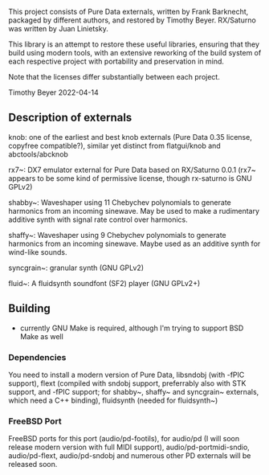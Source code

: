 This project consists of Pure Data externals, written by Frank Barknecht,
packaged by different authors, and restored by Timothy Beyer.  RX/Saturno was
written by Juan Linietsky.

This library is an attempt to restore these useful libraries, ensuring that
they build using modern tools, with an extensive reworking of the build system
of each respective project with portability and preservation in mind.

Note that the licenses differ substantially between each project.

Timothy Beyer 2022-04-14

## Description of externals

knob: one of the earliest and best knob externals (Pure Data 0.35 license,
copyfree compatible?), similar yet distinct from flatgui/knob and
abctools/abcknob

rx7~: DX7 emulator external for Pure Data based on RX/Saturno 0.0.1 (rx7~
appears to be some kind of permissive license, though rx-saturno is GNU GPLv2)

shabby~: Waveshaper using 11 Chebychev polynomials to generate harmonics from
an incoming sinewave.  May be used to make a rudimentary additive synth with
signal rate control over harmonics.

shaffy~: Waveshaper using 9 Chebychev polynomials to generate harmonics from an
incoming sinewave.  Maybe used as an additive synth for wind-like sounds.

syncgrain~: granular synth (GNU GPLv2)

fluid~: A fluidsynth soundfont (SF2) player (GNU GPLv2+)

## Building

  *  currently GNU Make is required, although I'm trying to support BSD Make as well

### Dependencies

You need to install a modern version of Pure Data, libsndobj (with -fPIC
support), flext (compiled with sndobj support, preferrably also with STK
support, and -fPIC support; for shabby~, shaffy~ and syncgrain~ externals,
which need a C++ binding), fluidsynth (needed for fluidsynth~)

### FreeBSD Port

FreeBSD ports for this port (audio/pd-footils), for audio/pd (I will soon
release modern version with full MIDI support), audio/pd-portmidi-sndio,
audio/pd-flext, audio/pd-sndobj and numerous other PD externals will be
released soon.
